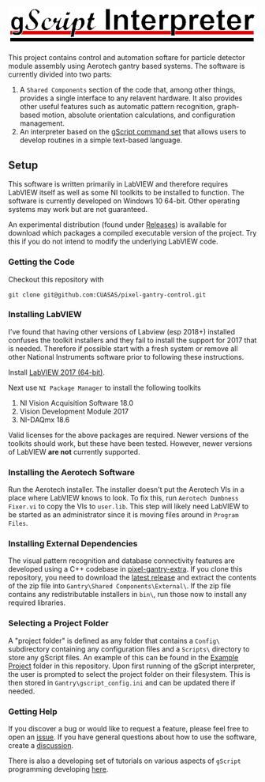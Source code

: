 ![gScript Interpreter](https://raw.githubusercontent.com/CUASAS/pixel-gantry-control/master/gScript_header.png)

This project contains control and automation softare for particle detector module assembly using Aerotech gantry based systems. The software is currently divided into two parts:

  1. A `Shared Components` section of the code that, among other things, provides a single interface to any relavent hardware. It also provides other useful features such as automatic pattern recognition, graph-based motion, absolute orientation calculations, and configuration management.
  2. An interpreter based on the [gScript command set](https://github.com/CUASAS/pixel-gantry-control/blob/master/Gantry/gScript%20Application/gScript%20Documentation.md) that allows users to develop routines in a simple text-based language.

## Setup

This software is written primarily in LabVIEW and therefore requires LabVIEW itself as well as some NI toolkits to be installed to function. The software is currently developed on Windows 10 64-bit. Other operating systems may work but are not guaranteed.

An experimental distribution (found under [Releases](https://github.com/CUASAS/pixel-gantry-control/releases)) is available for download which packages a compiled executable version of the project. Try this if you do not intend to modify the underlying LabVIEW code.

### Getting the Code

Checkout this repository with

```
git clone git@github.com:CUASAS/pixel-gantry-control.git
```


### Installing LabVIEW

I've found that having other versions of Labview (esp 2018+) installed confuses the toolkit installers and they fail to install the support for 2017 that is needed. Therefore if possible start with a fresh system or remove all other National Instruments software prior to following these instructions.

Install [LabVIEW 2017 (64-bit)](http://www.ni.com/download/labview-development-system-2017/6698/en/).

Next use `NI Package Manager` to install the following toolkits

  1. NI Vision Acquisition Software 18.0
  2. Vision Development Module 2017
  3. NI-DAQmx 18.6

Valid licenses for the above packages are required. Newer versions of the toolkits should work, but these have been tested. However, newer versions of LabVIEW **are not** currently supported.

### Installing the Aerotech Software

Run the Aerotech installer. The installer doesn't put the Aerotech VIs in a place where LabVIEW knows to look. To fix this, run `Aerotech Dumbness Fixer.vi` to copy the VIs to `user.lib`. This step will likely need LabVIEW to be started as an administrator since it is moving files around in `Program Files`.


### Installing External Dependencies

The visual pattern recognition and database connectivity features are developed using a C++ codebase in [pixel-gantry-extra](https://github.com/cfangmeier/pixel-gantry-extra). If you clone this repository, you need to download the [latest release](https://github.com/cfangmeier/pixel-gantry-extra/releases) and extract the contents of the zip file into `Gantry\Shared Components\External\`. If the zip file contains any redistributable installers in `bin\`, run those now to install any required libraries.

### Selecting a Project Folder

A "project folder" is defined as any folder that contains a `Config\` subdirectory containing any configuration files and a `Scripts\` directory to store any gScript files. An example of this can be found in the [Example Project](https://github.com/CUASAS/pixel-gantry-control/tree/master/Example%20Project) folder in this repository. Upon first running of the gScript interpreter, the user is prompted to select the project folder on their filesystem. This is then stored in `Gantry\gscript_config.ini` and can be updated there if needed.


### Getting Help

If you discover a bug or would like to request a feature, please feel free to open an [issue](https://github.com/CUASAS/pixel-gantry-control/issues). If you have general questions about how to use the software, create a [discussion](https://github.com/CUASAS/pixel-gantry-control/discussions).

There is also a developing set of tutorials on various aspects of `gScript` programming developing [here](https://drive.google.com/drive/folders/1jjhutLgPGgwVizSZdoIk1yHqYb2zJ_WL?usp=sharing).
